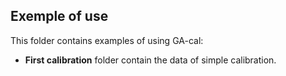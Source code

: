 ## Exemple of use 

This folder contains examples of using GA-cal:
  - **First calibration** folder contain the data of simple calibration. 
